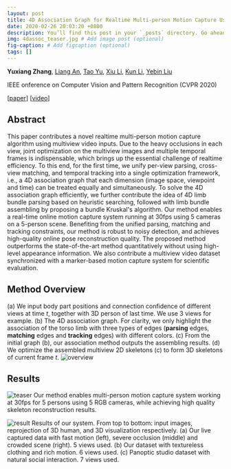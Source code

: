 ```yaml
---
layout: post
title: 4D Association Graph for Realtime Multi-person Motion Capture Using Multiple Video Cameras
date: 2020-02-26 20:03:20 +0800
description: You’ll find this post in your `_posts` directory. Go ahead and edit it and re-build the site to see your changes. # Add post description (optional)
img: 4dassoc_teaser.jpg # Add image post (optional)
fig-caption: # Add figcaption (optional)
tags: []
---
```


**Yuxiang Zhang**, [Liang An](https://anl13.github.io/ ""), [Tao Yu](http://ytrock.com/ ""), [Xiu Li](http://lixiulive.com/ ""), [Kun Li](http://cic.tju.edu.cn/faculty/likun/ ""), [Yebin Liu](http://www.liuyebin.com/ "")

IEEE onference on Computer Vision and Pattern Recognition (CVPR 2020)

[[paper](https://arxiv.org/ "")] [[video](https://youtube.com/ "")]

## Abstract
This paper contributes a novel realtime multi-person motion capture algorithm using multiview video inputs. Due to the heavy occlusions in each view, joint optimization on the multiview images and multiple temporal frames is indispensable, which brings up the essential challenge of realtime efficiency. To this end, for the first time, we unify per-view parsing, cross-view matching, and temporal tracking into a single optimization framework, i.e., a 4D association graph that each dimension (image space, viewpoint and time) can be treated equally and simultaneously. To solve the 4D association graph efficiently, we further contribute the idea of 4D limb bundle parsing based on heuristic searching, followed with limb bundle assembling by proposing a bundle Kruskal's algorithm. Our method enables a real-time online motion capture system running at 30fps using 5 cameras on a 5-person scene. Benefiting from the unified parsing, matching and tracking constraints, our method is robust to noisy detection, and achieves high-quality online pose reconstruction quality. The proposed method outperforms the state-of-the-art method quantitatively without using high-level appearance information. We also contribute a multiview video dataset synchronized with a marker-based motion capture system for scientific evaluation.

## Method Overview
(a) We input body part positions and connection confidence of different views at time $t$, together with 3D person of last time. We use 3 views for example. (b) The 4D association graph. For clarity, we only highlight the association of the torso limb with three types of edges (**parsing** edges, **matching** edges and **tracking** edges) with different colors. (c) From the initial graph (b), our association method outputs the assembling results. (d) We optimize the assembled multiview 2D skeletons (c) to form 3D skeletons of current frame $t$.
![overview]({{site.baseurl}}/assets/img/4dassoc_overview.jpg)

## Results
![teaser]({{site.baseurl}}/assets/img/4dassoc_teaser.jpg)
Our method enables multi-person motion capture system working at 30fps for 5 persons using 5 RGB cameras, while achieving high quality skeleton reconstruction results.

![result]({{site.baseurl}}/assets/img/4dassoc_result.jpg)
Results of our system. From top to bottom: input images, reprojection of 3D human, and 3D visualization respectively. (a) Our live captured data with fast motion (left), severe occlusion (middle) and crowded scene (right). 5 views used. (b) Our dataset with textureless clothing and rich motion. 6 views used. (c) Panoptic studio dataset with natural social interaction. 7 views used.
